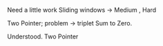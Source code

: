 

 Need a little work
Sliding windows -> Medium , Hard

Two Pointer;
 problem -> triplet Sum to Zero.

 Understood. 
 Two Pointer 
